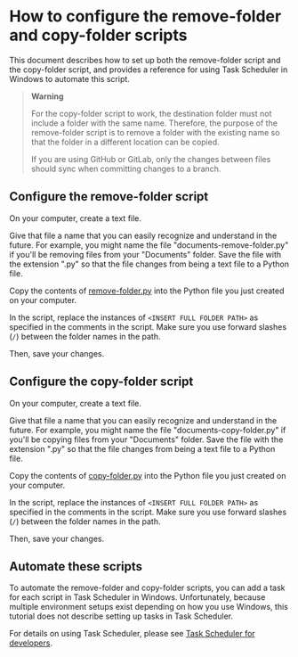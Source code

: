 # How to configure the remove-folder and copy-folder scripts

This document describes how to set up both the remove-folder script and the copy-folder script, and provides a reference for using Task Scheduler in Windows to automate this script.

> **Warning**
> 
> For the copy-folder script to work, the destination folder must not include a folder with the same name. Therefore, the purpose of the remove-folder script is to remove a folder with the existing name so that the folder in a different location can be copied.
> 
> If you are using GitHub or GitLab, only the changes between files should sync when committing changes to a branch.

## Configure the remove-folder script 

On your computer, create a text file.

Give that file a name that you can easily recognize and understand in the future. For example, you might name the file "documents-remove-folder.py" if you'll be removing files from your "Documents" folder. Save the file with the extension ".py" so that the file changes from being a text file to a Python file.

Copy the contents of [remove-folder.py](https://github.com/josh-wong/remove-copy-folder/blob/main/remove-folder.py) into the Python file you just created on your computer.

In the script, replace the instances of `<INSERT FULL FOLDER PATH>` as specified in the comments in the script. Make sure you use forward slashes (`/`) between the folder names in the path.

Then, save your changes.

## Configure the copy-folder script 

On your computer, create a text file. 

Give that file a name that you can easily recognize and understand in the future. For example, you might name the file "documents-copy-folder.py" if you'll be copying files from your "Documents" folder. Save the file with the extension ".py" so that the file changes from being a text file to a Python file.

Copy the contents of [copy-folder.py](https://github.com/josh-wong/remove-copy-folder/blob/main/copy-folder.py) into the Python file you just created on your computer.

In the script, replace the instances of `<INSERT FULL FOLDER PATH>` as specified in the comments in the script. Make sure you use forward slashes (`/`) between the folder names in the path.

Then, save your changes.

## Automate these scripts

To automate the remove-folder and copy-folder scripts, you can add a task for each script in Task Scheduler in Windows. Unfortunately, because multiple environment setups exist depending on how you use Windows, this tutorial does not describe setting up tasks in Task Scheduler.

For details on using Task Scheduler, please see [Task Scheduler for developers](https://docs.microsoft.com/en-us/windows/win32/taskschd/task-scheduler-start-page).